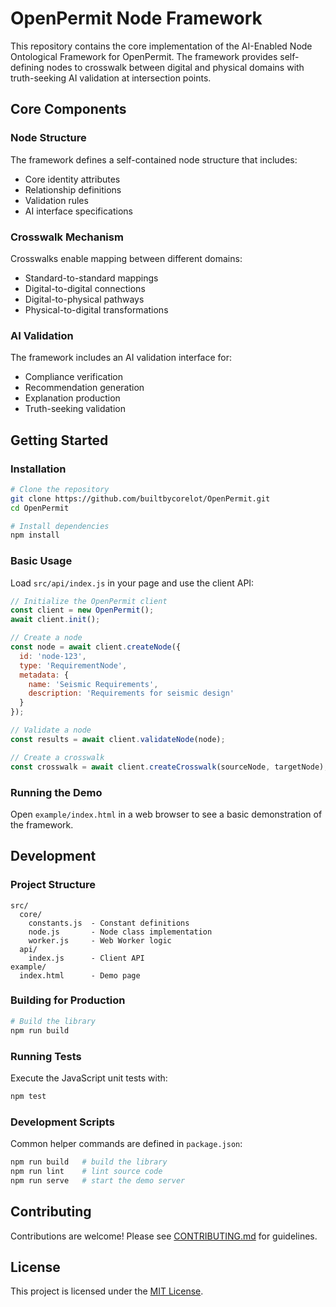 # OpenPermit Node Framework

This repository contains the core implementation of the AI-Enabled Node Ontological Framework for OpenPermit. The framework provides self-defining nodes to crosswalk between digital and physical domains with truth-seeking AI validation at intersection points.

## Core Components

### Node Structure

The framework defines a self-contained node structure that includes:

- Core identity attributes
- Relationship definitions
- Validation rules
- AI interface specifications

### Crosswalk Mechanism

Crosswalks enable mapping between different domains:

- Standard-to-standard mappings
- Digital-to-digital connections
- Digital-to-physical pathways
- Physical-to-digital transformations

### AI Validation

The framework includes an AI validation interface for:

- Compliance verification
- Recommendation generation
- Explanation production
- Truth-seeking validation

## Getting Started

### Installation

```bash
# Clone the repository
git clone https://github.com/builtbycorelot/OpenPermit.git
cd OpenPermit

# Install dependencies
npm install
```

### Basic Usage

Load `src/api/index.js` in your page and use the client API:

```javascript
// Initialize the OpenPermit client
const client = new OpenPermit();
await client.init();

// Create a node
const node = await client.createNode({
  id: 'node-123',
  type: 'RequirementNode',
  metadata: {
    name: 'Seismic Requirements',
    description: 'Requirements for seismic design'
  }
});

// Validate a node
const results = await client.validateNode(node);

// Create a crosswalk
const crosswalk = await client.createCrosswalk(sourceNode, targetNode);
```

### Running the Demo

Open `example/index.html` in a web browser to see a basic demonstration of the framework.

## Development

### Project Structure

```
src/
  core/
    constants.js  - Constant definitions
    node.js       - Node class implementation
    worker.js     - Web Worker logic
  api/
    index.js      - Client API
example/
  index.html      - Demo page
```

### Building for Production

```bash
# Build the library
npm run build
```

### Running Tests

Execute the JavaScript unit tests with:

```bash
npm test
```

### Development Scripts

Common helper commands are defined in `package.json`:

```bash
npm run build   # build the library
npm run lint    # lint source code
npm run serve   # start the demo server
```

## Contributing

Contributions are welcome! Please see [CONTRIBUTING.md](CONTRIBUTING.md) for guidelines.

## License

This project is licensed under the [MIT License](LICENSE).
